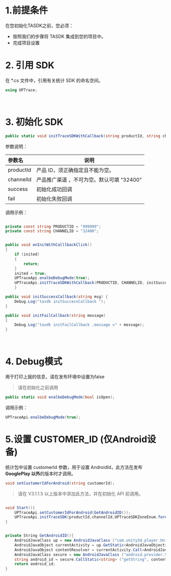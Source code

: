 # 1.前提条件

在您初始化TASDK之前，您必须：

- 按照我们的步骤将 TASDK 集成到您的项目中。
- 完成项目设置

# 2. 引用 SDK
在 *.cs 文件中，引用有关统计 SDK 的命名空间。
```csharp
using UPTrace;
```
&ensp;
# 3. 初始化 SDK

```csharp
public static void initTraceSDKWithCallback(string productId, string channelId, Action<string> success, Action<string> fail)

```

参数说明：

|参数名|说明|
|:----  |-----   |
|productId |产品 ID，须正确指定且不能为空。   |
|channelId | 产品推广渠道 ，不可为空。默认可填 "32400"  |
|success  |初始化成功回调   |
|fail   |初始化失败回调   |

调用示例：

```csharp

private const string PRODUCTID = "999999";
private const string CHANNELID = "32400";


public void onInitWithCalllbackClick()
{
	if (inited)
	{
		return;
	}
	inited = true;
	UPTraceApi.enalbeDebugMode(true);
	UPTraceApi.initTraceSDKWithCallback(PRODUCTID, CHANNELID, initSuccessCallback, initFailCallback);
    }

public void initSuccessCallback(string msg) {
	Debug.Log("tasdk initSuccessCallback ");
}

public void initFailCallback(string message)
{
	Debug.Log("tasdk initFailCallback ,message =" + message);
}

```
&ensp;


# 4. Debug模式
用于打印上报的信息，请在发布环境中设置为false
>请在初始化之前调用

```csharp
public static void enalbeDebugMode(bool isOpen);
```
调用示例：

``` csharp
UPTraceApi.enalbeDebugMode(true);
```

# 5.设置 CUSTOMER_ID (仅Android设备)
统计包中设置 customerId 参数，用于设置 AndroidId，此方法在发布 **GooglePlay 以外**的版本时才调用。

```csharp
void setCustomerIdForAndroid(string customerId);
```
> 请在 V3.1.1.5 以上版本中添加此方法，并在初始化 API 前调用。

```csharp

void Start(){
	UPTraceApi.setCustomerIdForAndroid(GetAndroidID());
	UPTraceApi.initTraceSDK(productId,channelId,UPTraceSDKZoneEnum.foregin);
}


private String GetAndroidID(){
	AndroidJavaClass up = new AndroidJavaClass ("com.unity3d.player.UnityPlayer");
	AndroidJavaObject currentActivity = up.GetStatic<AndroidJavaObject> ("currentActivity");
	AndroidJavaObject contentResolver = currentActivity.Call<AndroidJavaObject> ("getContentResolver");
	AndroidJavaClass secure = new AndroidJavaClass ("android.provider.Settings$Secure");
	string android_id = secure.CallStatic<string> ("getString", contentResolver, "android_id");
	return android_id;
}
```





